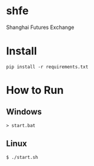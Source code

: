 # shfe
Shanghai Futures Exchange

# Install

```
pip install -r requirements.txt
```

# How to Run

## Windows

```
> start.bat
```

## Linux

```
$ ./start.sh
```
